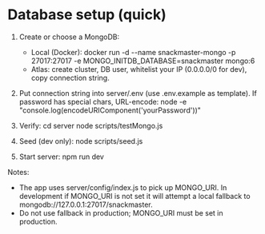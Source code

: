 # Database setup (quick)

1. Create or choose a MongoDB:
   - Local (Docker): docker run -d --name snackmaster-mongo -p 27017:27017 -e MONGO_INITDB_DATABASE=snackmaster mongo:6
   - Atlas: create cluster, DB user, whitelist your IP (0.0.0.0/0 for dev), copy connection string.

2. Put connection string into server/.env (use .env.example as template). If password has special chars, URL-encode:
   node -e "console.log(encodeURIComponent('yourPassword'))"

3. Verify:
   cd server
   node scripts/testMongo.js

4. Seed (dev only):
   node scripts/seed.js

5. Start server:
   npm run dev

Notes:
- The app uses server/config/index.js to pick up MONGO_URI. In development if MONGO_URI is not set it will attempt a local fallback to mongodb://127.0.0.1:27017/snackmaster.
- Do not use fallback in production; MONGO_URI must be set in production.